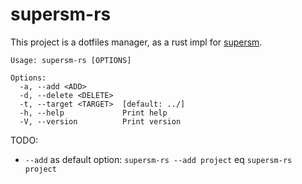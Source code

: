 # supersm-rs

This project is a dotfiles manager, as a rust impl for [supersm](https://github.com/peeweep/supersm).


```
Usage: supersm-rs [OPTIONS]

Options:
  -a, --add <ADD>
  -d, --delete <DELETE>
  -t, --target <TARGET>  [default: ../]
  -h, --help             Print help
  -V, --version          Print version
```

TODO:
 - `--add` as default option: `supersm-rs --add project` eq `supersm-rs project`
